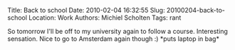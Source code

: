 Title: Back to school
Date: 2010-02-04 16:32:55
Slug: 20100204-back-to-school
Location: Work
Authors: Michiel Scholten
Tags: rant

<p>So tomorrow I'll be off to my university again to follow a course. Interesting sensation. Nice to go to Amsterdam again though :) *puts laptop in bag*</p>